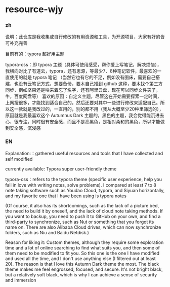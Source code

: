 # resource-wjy
### zh

说明：此仓库是我收集或自行修改的有用资源和工具，为开源项目，大家有好的皆可补充完善

目前有的：typora 超好用主题

typora-css：即 typora 主题（具体可使用感受，帮你爱上写笔记，解决烦恼），我横向对比了有道云，typora，还有思源，等最少7、8种笔记软件，最喜欢的一直使用的就是 typora 笔记
（当然它也有它的不足，例如没有图床，需要自己搭建，也没有云笔记方式，想要备份，要木自己推到 github 这种，要木找个第三方同步，例如坚果还是啥来着忘了名字，还有阿里云盘，现在可以同步文件夹了，牛，百度网盘等）
喜欢的原因：自定义主题，尽管这在开始需要探索一定时间，上网搜很多，才能找到适合自己的，然后还要对其中一些进行修改来适配自己。所以这一款就是我改过的，一直用的，别的都不用（我从大概至少20种里筛选的），原因就是我最喜欢这个 Autumnus Dark 主题的，黑色的主题，我会觉得能沉进去心，很专注，同时很有安全感，而且不是亮黑色，是相对柔和的黑色，所以才能做到安全感，沉浸感



### EN

Explanation:：gathered useful resources and tools that I have collected and self modified

currently available: Typora super user-friendly theme

typora-css：refers to the typora theme (specific user experience, help you fall in love with writing notes, solve problems). I compared at least 7 to 8 note taking software such as Youdao Cloud, typora, and Siyuan horizontally, and my favorite one that I have been using is typora notes

(Of course, it also has its shortcomings, such as the lack of a picture bed, the need to build it by oneself, and the lack of cloud note taking methods. If you want to backup, you need to push it to GitHub on your own, and find a third-party to synchronize, such as Nut or something that you forgot its name on. There are also Alibaba Cloud drives, which can now synchronize folders, such as Niu and Baidu Netdisk.)

Reason for liking it: Custom themes, although they require some exploration time and a lot of online searching to find what suits you, and then some of them need to be modified to fit you. So this one is the one I have modified and used all the time, and I don't use anything else (I filtered out at least 20). The reason is that I love this Autumn Dark theme the most. The black theme makes me feel engrossed, focused, and secure. It's not bright black, but a relatively soft black, which is why I can achieve a sense of security and immersion
